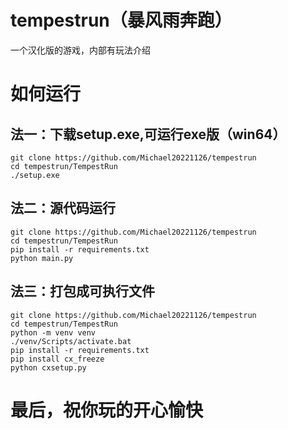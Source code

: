 # tempestrun（暴风雨奔跑）

一个汉化版的游戏，内部有玩法介绍

# 如何运行
  
  ## 法一：下载setup.exe,可运行exe版（win64）
  
    git clone https://github.com/Michael20221126/tempestrun
    cd tempestrun/TempestRun
    ./setup.exe

  ## 法二：源代码运行
  
    git clone https://github.com/Michael20221126/tempestrun
    cd tempestrun/TempestRun
    pip install -r requirements.txt
    python main.py

  ## 法三：打包成可执行文件
  
    git clone https://github.com/Michael20221126/tempestrun
    cd tempestrun/TempestRun
    python -m venv venv
    ./venv/Scripts/activate.bat
    pip install -r requirements.txt
    pip install cx_freeze
    python cxsetup.py

# 最后，祝你玩的开心愉快
